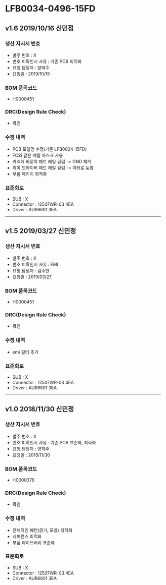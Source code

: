 # LFB0034-0496-15FD

## v1.6 2019/10/16 신민정

### 생산 지시서 번호
* 발주 번호 : X
* 번호 미확인시 사유 : 기존 PCB 최적화
* 요청 담당자 : 양희주
* 요청일 : 2019/10/15

###  BOM 품목코드
* H0000451

### DRC(Design Rule Check)
* 확인

### 수정 내역
* PCB 모델명 수정(기존 LFB0034-15FD)
* FC와 같은 메탈 마스크 사용
* 커넥터 바깥쪽 패드 레일 걸림 -> GND 제거
* 위쪽 드라이버 패드 레일 걸림 -> 아래로 눞힘
* 부품 패키지 최적화

### 표준회로
* SUB : X
* Connector : 12507WR-03 4EA
* Driver : AUR6601 3EA

----------

## v1.5 2019/03/27 신민정

### 생산 지시서 번호
* 발주 번호 : X
* 번호 미확인시 사유 : EMI
* 요청 담당자 : 김주현
* 요청일 : 2019/03/27

###  BOM 품목코드
* H0000451

### DRC(Design Rule Check)
* 확인

### 수정 내역
* emi 필터 추가

### 표준회로
* SUB : X
* Connector : 12507WR-03 4EA
* Driver : AUR6601 3EA

----------

## v1.0 2018/11/30 신민정

### 생산 지시서 번호
* 발주 번호 : X
* 번호 미확인시 사유 : 기존 PCB 표준화, 최적화
* 요청 담당자 : 양희주
* 요청일 : 2018/11/30

###  BOM 품목코드
* H0000379

### DRC(Design Rule Check)
* 확인

### 수정 내역
* 전체적인 패턴(굵기, 모양) 최적화
* 레퍼런스 최적화
* 부품 라이브러리 표준화

### 표준회로
* SUB : X
* Connector : 12507WR-03 4EA
* Driver : AUR6601 3EA